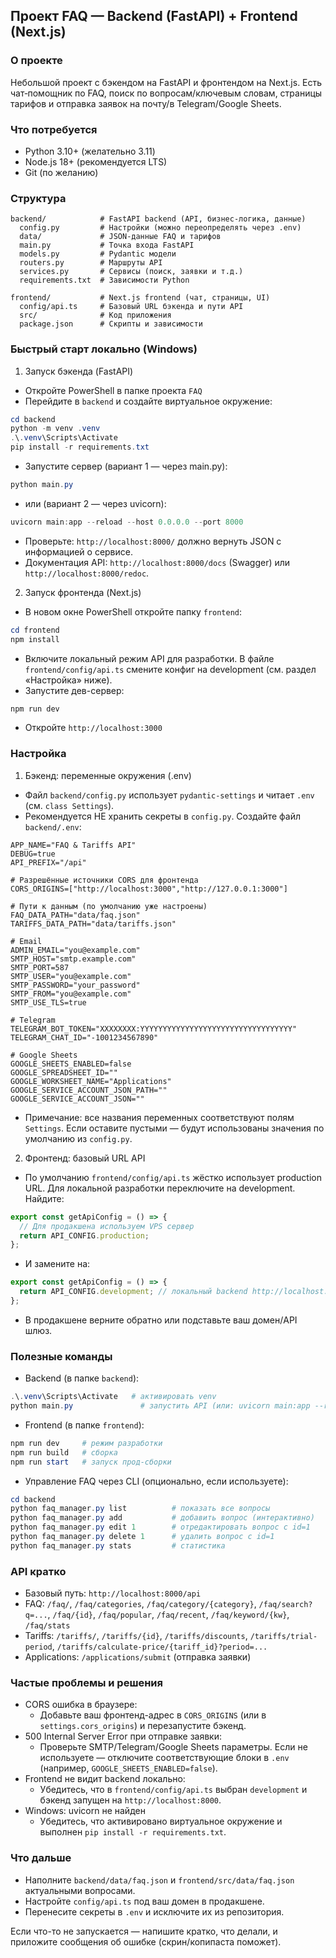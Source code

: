 ## Проект FAQ — Backend (FastAPI) + Frontend (Next.js)

### О проекте
Небольшой проект с бэкендом на FastAPI и фронтендом на Next.js. Есть чат‑помощник по FAQ, поиск по вопросам/ключевым словам, страницы тарифов и отправка заявок на почту/в Telegram/Google Sheets.


### Что потребуется
- Python 3.10+ (желательно 3.11)
- Node.js 18+ (рекомендуется LTS)
- Git (по желанию)

### Структура
```
backend/            # FastAPI backend (API, бизнес-логика, данные)
  config.py         # Настройки (можно переопределять через .env)
  data/             # JSON-данные FAQ и тарифов
  main.py           # Точка входа FastAPI
  models.py         # Pydantic модели
  routers.py        # Маршруты API
  services.py       # Сервисы (поиск, заявки и т.д.)
  requirements.txt  # Зависимости Python

frontend/           # Next.js frontend (чат, страницы, UI)
  config/api.ts     # Базовый URL бэкенда и пути API
  src/              # Код приложения
  package.json      # Скрипты и зависимости
```


### Быстрый старт локально (Windows)

1) Запуск бэкенда (FastAPI)
- Откройте PowerShell в папке проекта `FAQ`
- Перейдите в `backend` и создайте виртуальное окружение:
```powershell
cd backend
python -m venv .venv
.\.venv\Scripts\Activate
pip install -r requirements.txt
```
- Запустите сервер (вариант 1 — через main.py):
```powershell
python main.py
```
- или (вариант 2 — через uvicorn):
```powershell
uvicorn main:app --reload --host 0.0.0.0 --port 8000
```
- Проверьте: `http://localhost:8000/` должно вернуть JSON c информацией о сервисе.
- Документация API: `http://localhost:8000/docs` (Swagger) или `http://localhost:8000/redoc`.

2) Запуск фронтенда (Next.js)
- В новом окне PowerShell откройте папку `frontend`:
```powershell
cd frontend
npm install
```
- Включите локальный режим API для разработки. В файле `frontend/config/api.ts` смените конфиг на development (см. раздел «Настройка» ниже).
- Запустите дев-сервер:
```powershell
npm run dev
```
- Откройте `http://localhost:3000`


### Настройка

1) Бэкенд: переменные окружения (.env)
- Файл `backend/config.py` использует `pydantic-settings` и читает `.env` (см. `class Settings`).
- Рекомендуется НЕ хранить секреты в `config.py`. Создайте файл `backend/.env`:
```env
APP_NAME="FAQ & Tariffs API"
DEBUG=true
API_PREFIX="/api"

# Разрешённые источники CORS для фронтенда
CORS_ORIGINS=["http://localhost:3000","http://127.0.0.1:3000"]

# Пути к данным (по умолчанию уже настроены)
FAQ_DATA_PATH="data/faq.json"
TARIFFS_DATA_PATH="data/tariffs.json"

# Email
ADMIN_EMAIL="you@example.com"
SMTP_HOST="smtp.example.com"
SMTP_PORT=587
SMTP_USER="you@example.com"
SMTP_PASSWORD="your_password"
SMTP_FROM="you@example.com"
SMTP_USE_TLS=true

# Telegram
TELEGRAM_BOT_TOKEN="XXXXXXXX:YYYYYYYYYYYYYYYYYYYYYYYYYYYYYYYYYY"
TELEGRAM_CHAT_ID="-1001234567890"

# Google Sheets
GOOGLE_SHEETS_ENABLED=false
GOOGLE_SPREADSHEET_ID=""
GOOGLE_WORKSHEET_NAME="Applications"
GOOGLE_SERVICE_ACCOUNT_JSON_PATH=""
GOOGLE_SERVICE_ACCOUNT_JSON=""
```
- Примечание: все названия переменных соответствуют полям `Settings`. Если оставите пустыми — будут использованы значения по умолчанию из `config.py`.

2) Фронтенд: базовый URL API
- По умолчанию `frontend/config/api.ts` жёстко использует production URL. Для локальной разработки переключите на development. Найдите:
```ts
export const getApiConfig = () => {
  // Для продакшена используем VPS сервер
  return API_CONFIG.production;
};
```
- И замените на:
```ts
export const getApiConfig = () => {
  return API_CONFIG.development; // локальный backend http://localhost:8000
};
```
- В продакшене верните обратно или подставьте ваш домен/API шлюз.


### Полезные команды

- Backend (в папке `backend`):
```powershell
.\.venv\Scripts\Activate   # активировать venv
python main.py               # запустить API (или: uvicorn main:app --reload)
```

- Frontend (в папке `frontend`):
```powershell
npm run dev     # режим разработки
npm run build   # сборка
npm run start   # запуск прод-сборки
```

- Управление FAQ через CLI (опционально, если используете):
```powershell
cd backend
python faq_manager.py list          # показать все вопросы
python faq_manager.py add           # добавить вопрос (интерактивно)
python faq_manager.py edit 1        # отредактировать вопрос с id=1
python faq_manager.py delete 1      # удалить вопрос с id=1
python faq_manager.py stats         # статистика
```


### API кратко
- Базовый путь: `http://localhost:8000/api`
- FAQ: `/faq/`, `/faq/categories`, `/faq/category/{category}`, `/faq/search?q=...`, `/faq/{id}`, `/faq/popular`, `/faq/recent`, `/faq/keyword/{kw}`, `/faq/stats`
- Tariffs: `/tariffs/`, `/tariffs/{id}`, `/tariffs/discounts`, `/tariffs/trial-period`, `/tariffs/calculate-price/{tariff_id}?period=...`
- Applications: `/applications/submit` (отправка заявки)


### Частые проблемы и решения
- CORS ошибка в браузере:
  - Добавьте ваш фронтенд-адрес в `CORS_ORIGINS` (или в `settings.cors_origins`) и перезапустите бэкенд.
- 500 Internal Server Error при отправке заявки:
  - Проверьте SMTP/Telegram/Google Sheets параметры. Если не используете — отключите соответствующие блоки в `.env` (например, `GOOGLE_SHEETS_ENABLED=false`).
- Frontend не видит backend локально:
  - Убедитесь, что в `frontend/config/api.ts` выбран `development` и бэкенд запущен на `http://localhost:8000`.
- Windows: uvicorn не найден
  - Убедитесь, что активировано виртуальное окружение и выполнен `pip install -r requirements.txt`.


### Что дальше
- Наполните `backend/data/faq.json` и `frontend/src/data/faq.json` актуальными вопросами.
- Настройте `config/api.ts` под ваш домен в продакшене.
- Перенесите секреты в `.env` и исключите их из репозитория.


Если что-то не запускается — напишите кратко, что делали, и приложите сообщения об ошибке (скрин/копипаста поможет).


